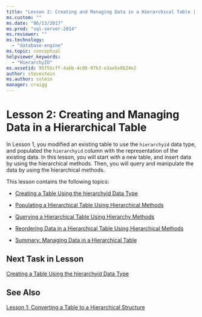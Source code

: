 ```yaml
---
title: "Lesson 2: Creating and Managing Data in a Hierarchical Table | Microsoft Docs"
ms.custom: ""
ms.date: "06/13/2017"
ms.prod: "sql-server-2014"
ms.reviewer: ""
ms.technology: 
  - "database-engine"
ms.topic: conceptual
helpviewer_keywords: 
  - "HierarchyID"
ms.assetid: 95f55cff-4abb-4c08-97b3-e3ae5e8b24e2
author: stevestein
ms.author: sstein
manager: craigg
---
```

# Lesson 2: Creating and Managing Data in a Hierarchical Table
  In Lesson 1, you modified an existing table to use the `hierarchyid` data type, and populated the `hierarchyid` column with the representation of the existing data. In this lesson, you will start with a new table, and insert data by using the hierarchical methods. Then, you will query and manipulate the data by using the hierarchical methods.  
  
 This lesson contains the following topics:  
  
-   [Creating a Table Using the hierarchyid Data Type](lesson-2-1-creating-a-table-using-the-hierarchyid-data-type.md)  
  
-   [Populating a Hierarchical Table Using Hierarchical Methods](lesson-2-2-populating-a-hierarchical-table-using-hierarchical-methods.md)  
  
-   [Querying a Hierarchical Table Using Hierarchy Methods](lesson-2-3-querying-a-hierarchical-table-using-hierarchy-methods.md)  
  
-   [Reordering Data in a Hierarchical Table Using Hierarchical Methods](lesson-2-4-reordering-data-in-a-hierarchical-table-using-hierarchical-methods.md)  
  
-   [Summary: Managing Data in a Hierarchical Table](lesson-2-5-summary-managing-data-in-a-hierarchical-table.md)  
  
## Next Task in Lesson  
 [Creating a Table Using the hierarchyid Data Type](lesson-2-1-creating-a-table-using-the-hierarchyid-data-type.md)  
  
## See Also  
 [Lesson 1: Converting a Table to a Hierarchical Structure](lesson-1-converting-a-table-to-a-hierarchical-structure.md)  
  
  

